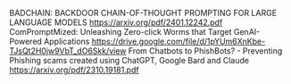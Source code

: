 BADCHAIN: BACKDOOR CHAIN-OF-THOUGHT PROMPTING FOR LARGE LANGUAGE MODELS https://arxiv.org/pdf/2401.12242.pdf
ComPromptMized: Unleashing Zero-click Worms that Target GenAI-Powered Applications https://drive.google.com/file/d/1pYUm6XnKbe-TJsQt2H0jw9VbT_dO6Skk/view
From Chatbots to PhishBots? - Preventing Phishing scams created using ChatGPT, Google Bard and Claude https://arxiv.org/pdf/2310.19181.pdf
